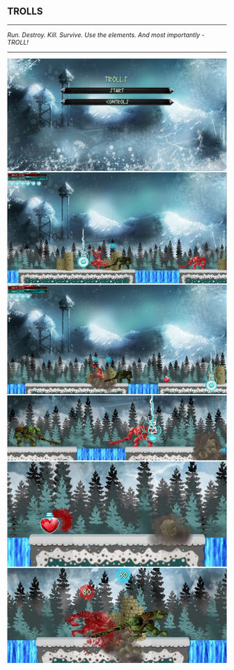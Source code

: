
**TROLLS**
------


----------


*Run. Destroy. Kill. Survive. Use the elements. And most importantly - TROLL!*


----------


![Main menu screenshot](https://raw.githubusercontent.com/dpanayotov93/Trolls/master/assets/scr_main_menu.JPG)
![Gameplay screenshot](https://raw.githubusercontent.com/dpanayotov93/Trolls/master/assets/scr_gameplay.JPG)	
![Gameplay screenshot 2](https://raw.githubusercontent.com/dpanayotov93/Trolls/master/assets/scr_gameplay_2.JPG)	
![Lightning](https://raw.githubusercontent.com/dpanayotov93/Trolls/master/assets/scr_skill_lightning.JPG)	
![Dropped Item](https://raw.githubusercontent.com/dpanayotov93/Trolls/master/assets/scr_dropped_item.JPG)
![Fight](https://raw.githubusercontent.com/dpanayotov93/Trolls/master/assets/scr_fight.JPG)	